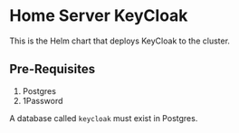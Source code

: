 # Home Server KeyCloak

This is the Helm chart that deploys KeyCloak to the cluster.

## Pre-Requisites

1. Postgres
2. 1Password

A database called `keycloak` must exist in Postgres.